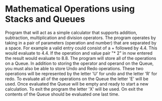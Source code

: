 # Mathematical Operations using Stacks and Queues
Program that will act as a simple calculator that supports addition, subtraction, multiplication and division operators. The program operates by taking in a pair of parameters (operation and number) that are separated by a space. For example a valid entry could consist of a + followed by 4.4. This would evaluate to 4.4. If the operation and value pair "* 2" in now entered the result would evaluate to 8.8. The program will store all of the operations on a Queue. In addition to storing the operator and operand on the Queue, you must also be able to store Undo and Redo operations. These two operations will be represented by the letter 'U' for undo and the letter 'R' for redo. To evaluate all of the operations on the Queue the letter 'E' will be used. Once evaluated the Queue will be empty and ready to start a new calculation. To exit the program the letter 'X' will be used. On exit the contents of the Queue should be evaluated one last time.
